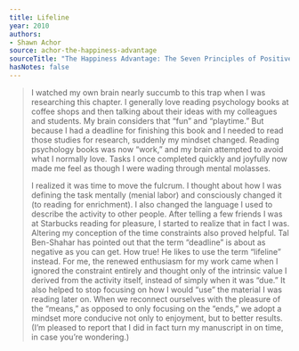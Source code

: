 ```yaml
---
title: Lifeline
year: 2010
authors:
- Shawn Achor
source: achor-the-happiness-advantage
sourceTitle: "The Happiness Advantage: The Seven Principles of Positive Psychology that Fuel Success and Performance at Work"
hasNotes: false
---
```


> I watched my own brain nearly succumb to this trap when I was researching this chapter. I generally love reading psychology books at coffee shops and then talking about their ideas with my colleagues and students. My brain considers that “fun” and “playtime.” But because I had a deadline for finishing this book and I needed to read those studies for research, suddenly my mindset changed. Reading psychology books was now “work,” and my brain attempted to avoid what I normally love. Tasks I once completed quickly and joyfully now made me feel as though I were wading through mental molasses.
>
> I realized it was time to move the fulcrum. I thought about how I was defining the task mentally (menial labor) and consciously changed it (to reading for enrichment). I also changed the language I used to describe the activity to other people. After telling a few friends I was at Starbucks reading for pleasure, I started to realize that in fact I was. Altering my conception of the time constraints also proved helpful. Tal Ben-Shahar has pointed out that the term “deadline” is about as negative as you can get. How true! He likes to use the term “lifeline” instead. For me, the renewed enthusiasm for my work came when I ignored the constraint entirely and thought only of the intrinsic value I derived from the activity itself, instead of simply when it was “due.” It also helped to stop focusing on how I would “use” the material I was reading later on. When we reconnect ourselves with the pleasure of the “means,” as opposed to only focusing on the “ends,” we adopt a mindset more conducive not only to enjoyment, but to better results. (I’m pleased to report that I did in fact turn my manuscript in on time, in case you’re wondering.)
